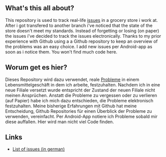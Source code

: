 ## What's this all about?

This repository is used to track real-life [issues](https://github.com/Chelyocarpus/Marienburg/issues) in a grocery store i work at.
After i got transfered to another branch i've noticed that the state of the store doesn't meet my standards. Instead of forgetting or losing (on paper) the issues i've decided to track the issues electronically. Thanks to my prior experience with Github using a a Github repository to keep an overview of the problems was an easy choice. I add new issues per Android-app as soon as i notice them. You won't find much code here.

## Worum get es hier?

Dieses Repository wird dazu verwendet, reale [Probleme](https://github.com/Chelyocarpus/Marienburg/issues) in einem Lebensmittelgeschäft in dem ich arbeite, festzuhalten.
Nachdem ich in eine neue Filiale versetzt wurde entspricht der Zustand der neuen Filiale nicht meinen Ansprüchen. Anstatt die Probleme zu vergessen oder zu verlieren (auf Papier) habe ich mich dazu entschieden, die Probleme elektronisch festzuhalten. Meine bisherige Erfahrungen mit Github hat meine Entscheidung, Github Repositories für einen Überblick der Probleme zu verwenden, vereinfacht. Per Android-App notiere ich Probleme sobald mir diese auffallen. Hier wird man nicht viel Code finden.

## Links

 * [List of issues (in german)](https://github.com/Chelyocarpus/Marienburger/issues)
